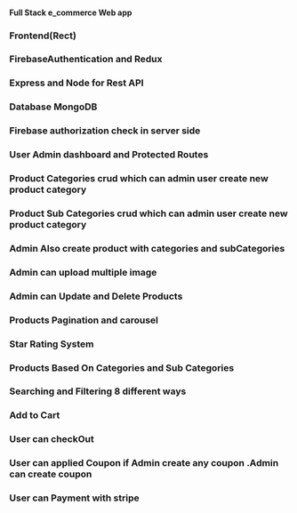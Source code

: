 #### Full Stack e_commerce Web app 
### Frontend(Rect)
### FirebaseAuthentication and Redux
### Express and Node for Rest API
### Database MongoDB
### Firebase authorization check in server side
### User Admin dashboard and Protected Routes 
### Product Categories crud which can admin user create new product category
### Product Sub Categories crud which can admin user create new product category
### Admin Also create product with categories and subCategories
### Admin can upload multiple image
### Admin can Update and Delete Products 
### Products Pagination and carousel
### Star Rating System 
### Products Based On Categories and Sub Categories
### Searching and Filtering 8 different ways 
### Add to Cart 
### User can checkOut 
### User can applied Coupon if Admin create any coupon .Admin can create coupon 
### User can Payment with stripe 